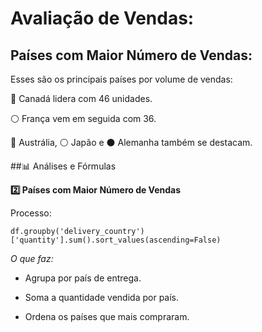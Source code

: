 # Avaliação de Vendas:

## Países com Maior Número de Vendas:

Esses são os principais países por volume de vendas:

🔴 Canadá lidera com 46 unidades.

⚪ França vem em seguida com 36.

🔵 Austrália, ⚪ Japão e ⚫ Alemanha também se destacam.


##📊 Análises e Fórmulas

**2️⃣ Países com Maior Número de Vendas**

Processo:

    df.groupby('delivery_country')['quantity'].sum().sort_values(ascending=False)

*O que faz:*

- Agrupa por país de entrega.

- Soma a quantidade vendida por país.

- Ordena os países que mais compraram.
